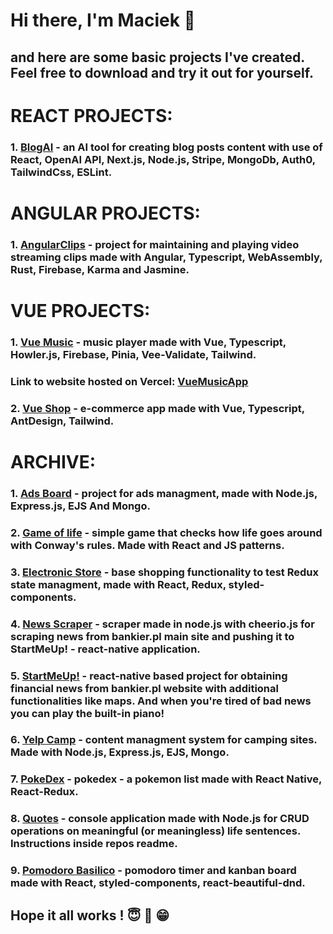 # Hi there, I'm Maciek 👋
## and here are some basic projects I've created. Feel free to download and try it out for yourself.

# REACT PROJECTS:
### 1. [BlogAI](https://github.com/macstojak/AIBlog) - an AI tool for creating blog posts content with use of React, OpenAI API, Next.js, Node.js, Stripe, MongoDb, Auth0, TailwindCss, ESLint.

# ANGULAR PROJECTS:
### 1. [AngularClips](https://github.com/macstojak/AngularClips) - project for maintaining and playing video streaming clips made with Angular, Typescript, WebAssembly, Rust, Firebase, Karma and Jasmine.

# VUE PROJECTS:

### 1. [Vue Music](https://github.com/macstojak/VueMusic) - music player made with Vue, Typescript, Howler.js, Firebase, Pinia, Vee-Validate, Tailwind. 
### Link to website hosted on Vercel: [VueMusicApp](https://vue-music-roan.vercel.app/)

### 2. [Vue Shop](https://github.com/macstojak/VueShop) - e-commerce app made with Vue, Typescript, AntDesign, Tailwind.

# ARCHIVE:

### 1. [Ads Board](https://github.com/macstojak/AdsBoard) - project for ads managment, made with Node.js, Express.js, EJS And Mongo.

### 2. [Game of life](https://github.com/macstojak/game-of-life) - simple game that checks how life goes around with Conway's rules. Made with React and JS patterns.

### 3. [Electronic Store](https://github.com/macstojak/ElectronicStore) - base shopping functionality to test Redux state managment, made with React, Redux, styled-components.

### 4. [News Scraper](https://github.com/macstojak/newsscraper) - scraper made in node.js with cheerio.js for scraping news from bankier.pl main site and pushing it to StartMeUp! - react-native application.

### 5. [StartMeUp!](https://github.com/macstojak/StartMeApp) - react-native based project for obtaining financial news from bankier.pl website with additional functionalities like maps. And when you're tired of bad news you can play the built-in piano!

### 6. [Yelp Camp](https://github.com/macstojak/yelp-camp) - content managment system for camping sites. Made with Node.js, Express.js, EJS, Mongo.

### 7. [PokeDex](https://github.com/macstojak/PokeDex) - pokedex - a pokemon list made with React Native, React-Redux.

### 8. [Quotes](https://github.com/macstojak/Quotes) - console application made with Node.js for CRUD operations on meaningful (or meaningless) life sentences. Instructions inside repos readme.

### 9. [Pomodoro Basilico](https://github.com/macstojak/pomodoro-basilico) - pomodoro timer and kanban board made with React, styled-components, react-beautiful-dnd.

## Hope it all works ! :innocent: :pray: :grin:

<!--
**macstojak/macstojak** is a ✨ _special_ ✨ repository because its `README.md` (this file) appears on your GitHub profile.

Here are some ideas to get you started:

- 🔭 I’m currently working on ...
- 🌱 I’m currently learning ...
- 👯 I’m looking to collaborate on ...
- 🤔 I’m looking for help with ...
- 💬 Ask me about ...
- 📫 How to reach me: ...
- 😄 Pronouns: ...
- ⚡ Fun fact: ...
-->
